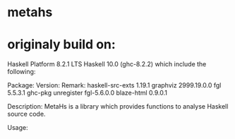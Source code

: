 # metahs
# originaly build on:
Haskell Platform 8.2.1
LTS Haskell 10.0 (ghc-8.2.2) which include the following:

Package:			Version:	Remark:
haskell-src-exts    1.19.1
graphviz            2999.19.0.0
fgl					5.5.3.1		ghc-pkg unregister fgl-5.6.0.0
blaze-html			0.9.0.1

Description:
MetaHs is a library which provides functions to analyse Haskell source code.


Usage:
